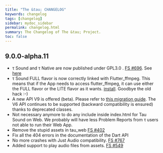 ```yaml
---
title: "The &tau; CHANGELOG"
keywords: changelog
tags: [changelog]
sidebar: mydoc_sidebar
permalink: changelog.html
summary: The Changelog of The &tau; Project.
toc: false
---
```

## 9.0.0-alpha.11

- τ Sound and τ Native are now published under GPL3.0 . [FS #696](https://github.com/Canardoux/tau/issues/696). See [here](tau_sound_birth-post.html)
- τ Sound FULL flavor is now correctly linked with Flutter_ffmpeg. This means that if the App needs to access flutter_ffmpeg, it can use either the FULL flavor or the LITE flavor as it wants. [install](flutter_sound_install.html#ffmpeg). Goodbye the old hack :-)
- A new API V9 is offered (beta). Please refer to [this migration guide](links_migration_v9). The V6 API continues to be supported (backward compatibility is ensured) thanks to deprecated classes.
- Not necessary anymore to do any include inside index.html for Tau Sound on Web. We probably will have less Problem Reports from τ users not able to run their Web App.
- Remove the stupid assets in tau_web [FS #402](https://github.com/Canardoux/tau/issues/402)
- Fix all the 404 errors in the documentation of the Dart API
- No more crashes with Just Audio compatibility. [FS #767](https://github.com/Canardoux/tau/issues/767)
- Added support to play audio files from assets. [FS #549](https://github.com/Canardoux/tau/issues/549)